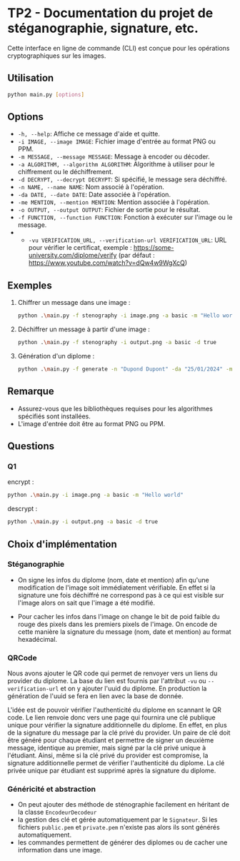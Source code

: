 # TP2 - Documentation du projet de stéganographie, signature, etc.

Cette interface en ligne de commande (CLI) est conçue pour les opérations cryptographiques sur les images.

## Utilisation

```bash
python main.py [options]
```

## Options

- `-h, --help`: Affiche ce message d'aide et quitte.
- `-i IMAGE, --image IMAGE`: Fichier image d'entrée au format PNG ou PPM.
- `-m MESSAGE, --message MESSAGE`: Message à encoder ou décoder.
- `-a ALGORITHM, --algorithm ALGORITHM`: Algorithme à utiliser pour le chiffrement ou le déchiffrement.
- `-d DECRYPT, --decrypt DECRYPT`: Si spécifié, le message sera déchiffré.
- `-n NAME, --name NAME`: Nom associé à l'opération.
- `-da DATE, --date DATE`: Date associée à l'opération.
- `-me MENTION, --mention MENTION`: Mention associée à l'opération.
- `-o OUTPUT, --output OUTPUT`: Fichier de sortie pour le résultat.
- `-f FUNCTION, --function FUNCTION`: Fonction à exécuter sur l'image ou le message.
- - `-vu VERIFICATION_URL, --verification-url VERIFICATION_URL`: URL pour vérifier le certificat, exemple : https://some-university.com/diplome/verify (par défaut : https://www.youtube.com/watch?v=dQw4w9WgXcQ)

## Exemples

1. Chiffrer un message dans une image :

   ```bash
   python .\main.py -f stenography -i image.png -a basic -m "Hello world"
   ```

2. Déchiffrer un message à partir d'une image :

   ```bash
   python .\main.py -f stenography -i output.png -a basic -d true
   ```

3. Génération d'un diplome :

   ```bash
   python .\main.py -f generate -n "Dupond Dupont" -da "25/01/2024" -me "Avec la mention Bien" -o "diplome.png" -p "https://some-university.com" -vu "https://some-university.com/diplome/verify"
   ```

## Remarque

- Assurez-vous que les bibliothèques requises pour les algorithmes spécifiés sont installées.
- L'image d'entrée doit être au format PNG ou PPM.

## Questions

### Q1

encrypt :

```bash
python .\main.py -i image.png -a basic -m "Hello world"
```

descrypt :

```bash
python .\main.py -i output.png -a basic -d true
```

## Choix d'implémentation

### Stéganographie

- On signe les infos du diplome (nom, date et mention) afin qu'une modification de l'image soit immédiatement vérifiable. En effet si la signature une fois déchiffré ne correspond pas à ce qui est visible sur l'image alors on sait que l'image a été modifié.

- Pour cacher les infos dans l'image on change le bit de poid faible du rouge des pixels dans les premiers pixels de l'image. On encode de cette manière la signature du message (nom, date et mention) au format hexadécimal.

### QRCode

Nous avons ajouter le QR code qui permet de renvoyer vers un liens du provider du diplome. La base du lien est fournis par l'attribut `-vu` ou `--verification-url` et on y ajouter l'uuid du diplome. En production la génération de l'uuid se fera en lien avec la base de donnée.

L'idée est de pouvoir vérifier l'authenticité du diplome en scannant le QR code. Le lien renvoie donc vers une page qui fournira une clé publique unique pour vérifier la signature additionnelle du diplome. En effet, en plus de la signature du message par la clé privé du provider. Un paire de clé doit être généré pour chaque étudiant et permettre de signer un deuxième message, identique au premier, mais signé par la clé privé unique à l'étudiant. Ainsi, même si la clé privé du provider est compromise, la signature additionnelle permet de vérifier l'authenticité du diplome. La clé privée unique par étudiant est supprimé après la signature du diplome.

### Généricité et abstraction

- On peut ajouter des méthode de sténographie facilement en héritant de la classe `EncodeurDecodeur`
- la gestion des clé et gérée automatiquement par le `Signateur`. Si les fichiers `public.pem` et `private.pem` n'existe pas alors ils sont générés automatiquement.
- les commandes permettent de générer des diplomes ou de cacher une information dans une image.
